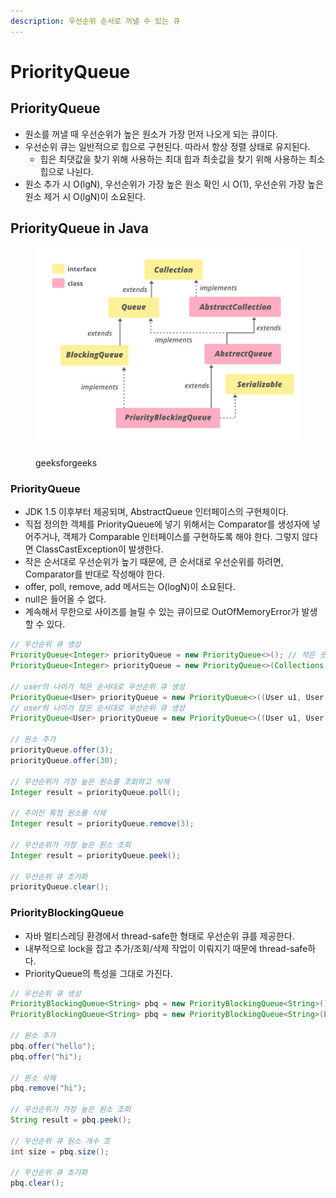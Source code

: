 ```yaml
---
description: 우선순위 순서로 꺼낼 수 있는 큐
---
```


# PriorityQueue

## PriorityQueue

* 원소를 꺼낼 때 우선순위가 높은 원소가 가장 먼저 나오게 되는 큐이다.
* 우선순위 큐는 일반적으로 힙으로 구현된다. 따라서 항상 정렬 상태로 유지된다.
  * 힙은 최댓값을 찾기 위해 사용하는 최대 힙과 최솟값을 찾기 위해 사용하는 최소 힙으로 나뉜다.
* 원소 추가 시 O(lgN), 우선순위가 가장 높은 원소 확인 시 O(1), 우선순위 가장 높은 원소 제거 시 O(lgN)이 소요된다.

## PriorityQueue in Java

<figure><img src="../../.gitbook/assets/image (39).png" alt=""><figcaption><p>geeksforgeeks</p></figcaption></figure>

### PriorityQueue

* JDK 1.5 이후부터 제공되며, AbstractQueue 인터페이스의 구현체이다.
* 직접 정의한 객체를 PriorityQueue에 넣기 위해서는 Comparator를 생성자에 넣어주거나, 객체가 Comparable 인터페이스를 구현하도록 해야 한다. 그렇지 않다면 ClassCastException이 발생한다.
* 작은 순서대로 우선순위가 높기 때문에, 큰 순서대로 우선순위를 하려면, Comparator를 반대로 작성해야 한다.
* offer, poll, remove, add 메서드는 O(logN)이 소요된다.
* null은 들어올 수 없다.
* 계속해서 무한으로 사이즈를 늘릴 수 있는 큐이므로 OutOfMemoryError가 발생할 수 있다.

```java
// 우선순위 큐 생성
PriorityQueue<Integer> priorityQueue = new PriorityQueue<>(); // 작은 숫자가 먼저 나온다.
PriorityQueue<Integer> priorityQueue = new PriorityQueue<>(Collections.reverseOrder()); // 큰 숫자가 먼저 나온다.

// user의 나이가 적은 순서대로 우선순위 큐 생성
PriorityQueue<User> priorityQueue = new PriorityQueue<>((User u1, User u2) -> u1.getAge() > u2.getAge() ? 1 : -1);
// user의 나이가 많은 순서대로 우선순위 큐 생성
PriorityQueue<User> priorityQueue = new PriorityQueue<>((User u1, User u2) -> u1.getAge() < u2.getAge() ? 1 : -1);

// 원소 추가
priorityQueue.offer(3);
priorityQueue.offer(30);

// 우선순위가 가장 높은 원소를 조회하고 삭제
Integer result = priorityQueue.poll();

// 주어진 특정 원소를 삭제
Integer result = priorityQueue.remove(3);

// 우선순위가 가장 높은 원소 조회
Integer result = priorityQueue.peek();

// 우선순위 큐 초기화
priorityQueue.clear();
```

### PriorityBlockingQueue

* 자바 멀티스레딩 환경에서 thread-safe한 형태로 우선순위 큐를 제공한다.
* 내부적으로 lock을 잡고 추가/조회/삭제 작업이 이뤄지기 때문에 thread-safe하다.
* PriorityQueue의 특성을 그대로 가진다.

```java
// 우선순위 큐 생성
PriorityBlockingQueue<String> pbq = new PriorityBlockingQueue<String>();
PriorityBlockingQueue<String> pbq = new PriorityBlockingQueue<String>(List.of("a", "b"));

// 원소 추가
pbq.offer("hello");
pbq.offer("hi");

// 원소 삭제
pbq.remove("hi");

// 우선순위가 가장 높은 원소 조회
String result = pbq.peek();

// 우선순위 큐 원소 개수 조
int size = pbq.size();

// 우선순위 큐 초기화
pbq.clear();
```

